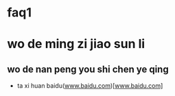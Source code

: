 # faq1

# wo de ming zi jiao sun li

## wo de nan peng you shi chen ye qing
- ta xi huan baidu(www.baidu.com)[www.baidu.com]
